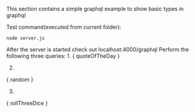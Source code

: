 This section contains a simple graphql example to show basic types in graphql

Test command(executed from current folder):
```
node server.js
```

After the server is started check out localhost:4000/graphql
Perform the following three queries:
1. 
{
    quoteOfTheDay
}

2. 
{
    random
}

3. 
{
    rollThreeDice
}
